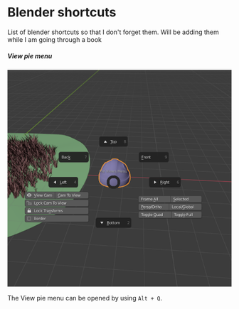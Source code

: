# Blender shortcuts
List of blender shortcuts so that I don't forget them. Will be adding them while I am going through a book

##### View pie menu

![View pie-menu](images/view_pie_menu.png)

The View pie menu can be opened by using `Alt + Q`.